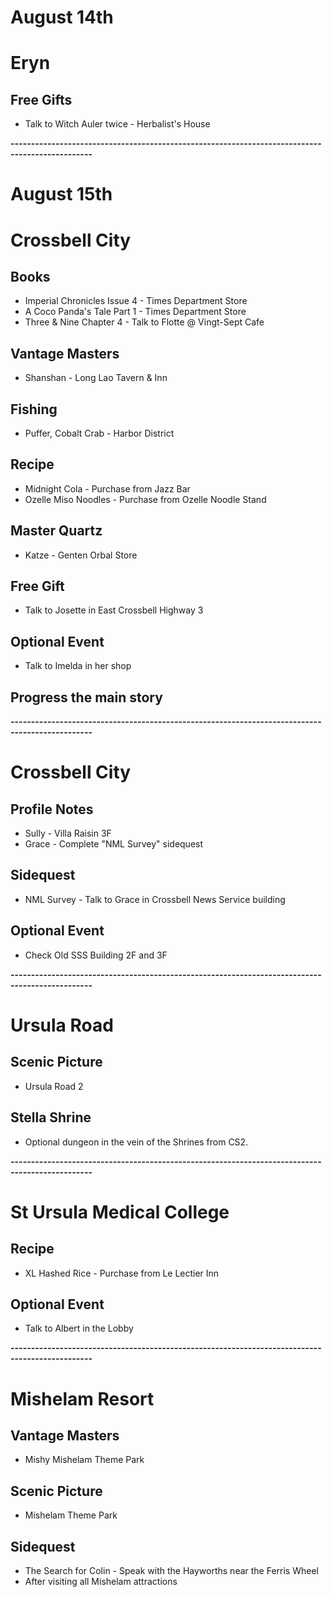 # August 14th
# Eryn
## Free Gifts
- Talk to Witch Auler twice - Herbalist's House

**------------------------------------------------------------------------------------------------**

# August 15th
# Crossbell City
## Books
- Imperial Chronicles Issue 4 - Times Department Store
- A Coco Panda's Tale Part 1 - Times Department Store
- Three & Nine Chapter 4 - Talk to Flotte @ Vingt-Sept Cafe
## Vantage Masters
- Shanshan - Long Lao Tavern & Inn
## Fishing
- Puffer, Cobalt Crab - Harbor District
## Recipe
- Midnight Cola - Purchase from Jazz Bar
- Ozelle Miso Noodles - Purchase from Ozelle Noodle Stand
## Master Quartz
- Katze - Genten Orbal Store
## Free Gift
- Talk to Josette in East Crossbell Highway 3
## Optional Event
- Talk to Imelda in her shop

## Progress the main story

**------------------------------------------------------------------------------------------------**

# Crossbell City
## Profile Notes
- Sully - Villa Raisin 3F
- Grace - Complete "NML Survey" sidequest
## Sidequest
- NML Survey - Talk to Grace in Crossbell News Service building
## Optional Event
- Check Old SSS Building 2F and 3F

**------------------------------------------------------------------------------------------------**

# Ursula Road
## Scenic Picture
- Ursula Road 2
## Stella Shrine
- Optional dungeon in the vein of the Shrines from CS2.

**------------------------------------------------------------------------------------------------**

# St Ursula Medical College
## Recipe
- XL Hashed Rice - Purchase from Le Lectier Inn
## Optional Event
- Talk to Albert in the Lobby

**------------------------------------------------------------------------------------------------**

# Mishelam Resort
## Vantage Masters
- Mishy  Mishelam Theme Park
## Scenic Picture
- Mishelam Theme Park
## Sidequest
- The Search for Colin - Speak with the Hayworths near the Ferris Wheel
 - After visiting all Mishelam attractions